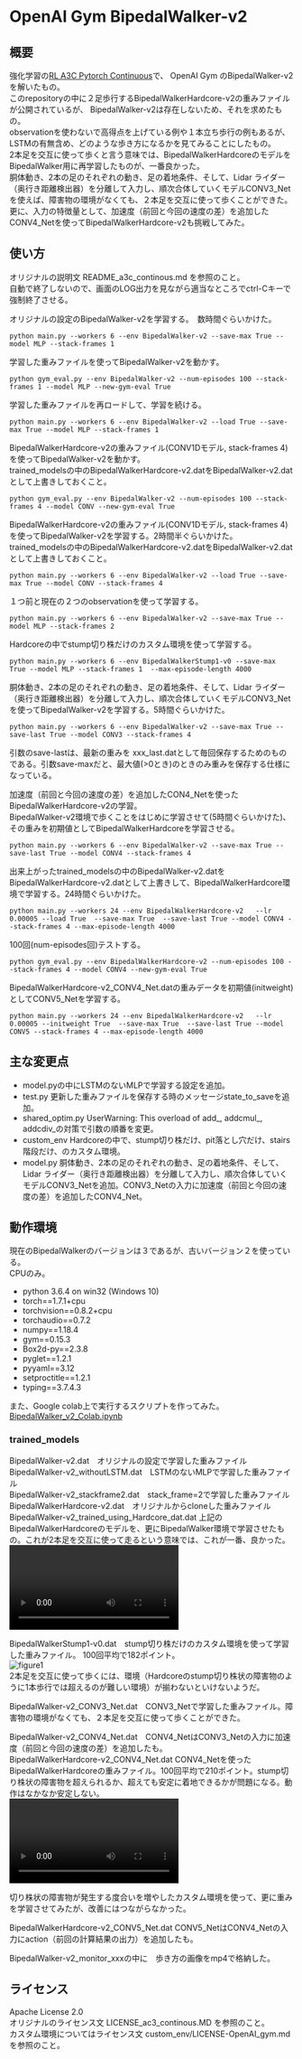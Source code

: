 # OpenAI Gym BipedalWalker-v2

## 概要  

強化学習の[RL A3C Pytorch Continuous](https://github.com/dgriff777/a3c_continuous/)で、
OpenAI Gym のBipedalWalker-v2を解いたもの。  
このrepositoryの中に２足歩行するBipedalWalkerHardcore-v2の重みファイルが公開されているが、
BipedalWalker-v2は存在しないため、それを求めたもの。  
observationを使わないで高得点を上げている例や１本立ち歩行の例もあるが、
LSTMの有無含め、どのような歩き方になるかを見てみることにしたもの。  
2本足を交互に使って歩くと言う意味では、BipedalWalkerHardcoreのモデルをBipedalWalker用に再学習したものが、一番良かった。  
胴体動き、2本の足のそれぞれの動き、足の着地条件、そして、Lidar ライダー（奥行き距離検出器）を分離して入力し、順次合体していくモデルCONV3_Netを使えば、障害物の環境がなくても、２本足を交互に使って歩くことができた。   
更に、入力の特徴量として、加速度（前回と今回の速度の差）を追加したCONV4_Netを使ってBipedalWalkerHardcore-v2も挑戦してみた。  


## 使い方  

オリジナルの説明文 README_a3c_continous.md を参照のこと。   
自動で終了しないので、画面のLOG出力を見ながら適当なところでctrl-Cキーで強制終了させる。  



オリジナルの設定のBipedalWalker-v2を学習する。　数時間ぐらいかけた。  
```
python main.py --workers 6 --env BipedalWalker-v2 --save-max True --model MLP --stack-frames 1
```

学習した重みファイルを使ってBipedalWalker-v2を動かす。  
```
python gym_eval.py --env BipedalWalker-v2 --num-episodes 100 --stack-frames 1 --model MLP --new-gym-eval True
```

学習した重みファイルを再ロードして、学習を続ける。  
```
python main.py --workers 6 --env BipedalWalker-v2 --load True --save-max True --model MLP --stack-frames 1
```


BipedalWalkerHardcore-v2の重みファイル(CONV1Dモデル, stack-frames 4)を使ってBipedalWalker-v2を動かす。  
trained_modelsの中のBipedalWalkerHardcore-v2.datをBipedalWalker-v2.datとして上書きしておくこと。  
```
python gym_eval.py --env BipedalWalker-v2 --num-episodes 100 --stack-frames 4 --model CONV --new-gym-eval True
```

BipedalWalkerHardcore-v2の重みファイル(CONV1Dモデル, stack-frames 4)を使ってBipedalWalker-v2を学習する。2時間半ぐらいかけた。  
trained_modelsの中のBipedalWalkerHardcore-v2.datをBipedalWalker-v2.datとして上書きしておくこと。  
```
python main.py --workers 6 --env BipedalWalker-v2 --load True --save-max True --model CONV --stack-frames 4
```


１つ前と現在の２つのobservationを使って学習する。  
```
python main.py --workers 6 --env BipedalWalker-v2 --save-max True --model MLP --stack-frames 2
```


Hardcoreの中でstump切り株だけのカスタム環境を使って学習する。  
```
python main.py --workers 6 --env BipedalWalkerStump1-v0 --save-max True --model MLP --stack-frames 1  --max-episode-length 4000
```


胴体動き、2本の足のそれぞれの動き、足の着地条件、そして、Lidar ライダー（奥行き距離検出器）を分離して入力し、順次合体していくモデルCONV3_Netを使ってBipedalWalker-v2を学習する。5時間ぐらいかけた。  
```
python main.py --workers 6 --env BipedalWalker-v2 --save-max True --save-last True --model CONV3 --stack-frames 4
```
引数のsave-lastは、最新の重みを xxx_last.datとして毎回保存するためのものである。引数save-maxだと、最大値(>0とき)のときのみ重みを保存する仕様になっている。  
  
  

加速度（前回と今回の速度の差）を追加したCON4_Netを使ったBipedalWalkerHardcore-v2の学習。  
BipedalWalker-v2環境で歩くことをはじめに学習させて(5時間ぐらいかけた)、その重みを初期値としてBipedalWalkerHardcoreを学習させる。  
```
python main.py --workers 6 --env BipedalWalker-v2 --save-max True --save-last True --model CONV4 --stack-frames 4

```
出来上がったtrained_modelsの中のBipedalWalker-v2.datをBipedalWalkerHardcore-v2.datとして上書きして、BipedalWalkerHardcore環境で学習する。24時間ぐらいかけた。  
```
python main.py --workers 24 --env BipedalWalkerHardcore-v2   --lr 0.00005 --load True  --save-max True  --save-last True --model CONV4 --stack-frames 4 --max-episode-length 4000
```
100回(num-episodes回)テストする。  
```
python gym_eval.py --env BipedalWalkerHardcore-v2 --num-episodes 100 --stack-frames 4 --model CONV4 --new-gym-eval True
```
  
  
BipedalWalkerHardcore-v2_CONV4_Net.datの重みデータを初期値(initweight)としてCONV5_Netを学習する。  
```
python main.py --workers 24 --env BipedalWalkerHardcore-v2   --lr 0.00005 --initweight True  --save-max True  --save-last True --model CONV5 --stack-frames 4 --max-episode-length 4000
```


## 主な変更点  

- model.pyの中にLSTMのないMLPで学習する設定を追加。  
- test.py 更新した重みファイルを保存する時のメッセージstate_to_saveを追加。  
- shared_optim.py UserWarning: This overload of add_, addcmul_, addcdiv_の対策で引数の順番を変更。  
- custom_env  Hardcoreの中で、stump切り株だけ、pit落とし穴だけ、stairs階段だけ、のカスタム環境。  
- model.py 胴体動き、2本の足のそれぞれの動き、足の着地条件、そして、Lidar ライダー（奥行き距離検出器）を分離して入力し、順次合体していくモデルCONV3_Netを追加。CONV3_Netの入力に加速度（前回と今回の速度の差）を追加したCONV4_Net。  



## 動作環境  

現在のBipedalWalkerのバージョンは３であるが、古いバージョン２を使っている。  
CPUのみ。  

- python 3.6.4 on win32 (Windows 10)
- torch==1.7.1+cpu
- torchvision==0.8.2+cpu
- torchaudio==0.7.2
- numpy==1.18.4
- gym==0.15.3
- Box2d-py==2.3.8
- pyglet==1.2.1
- pyyaml==3.12
- setproctitle==1.2.1
- typing==3.7.4.3



また、Google colab上で実行するスクリプトを作ってみた。  
[BipedalWalker_v2_Colab.ipynb](https://colab.research.google.com/github/shun60s/BipedalWalker-a3c_continuous-clone/blob/master/BipedalWalker_v2_Colab.ipynb)  


### trained_models   

BipedalWalker-v2.dat　オリジナルの設定で学習した重みファイル  
BipedalWalker-v2_withoutLSTM.dat　LSTMのないMLPで学習した重みファイル  
BipedalWalker-v2_stackframe2.dat　stack_frame=2で学習した重みファイル  
BipedalWalkerHardcore-v2.dat　オリジナルからcloneした重みファイル  
BipedalWalker-v2_trained_using_Hardcore_dat.dat 上記のBipedalWalkerHardcoreのモデルを、更にBipedalWalker環境で学習させたもの。これが2本足を交互に使って走るという意味では、これが一番、良かった。  
![BipedalWalker-v2_trained_using_Hardcore_dat  mp4 sample](https://user-images.githubusercontent.com/36104188/104119919-48597280-5376-11eb-8ed5-e77576a5ad12.mp4)  

BipedalWalkerStump1-v0.dat　stump切り株だけのカスタム環境を使って学習した重みファイル。 100回平均で182ポイント。  
![figure1](docs/BipedalWalkerStump1-v0.gif)  
2本足を交互に使って歩くには、環境（Hardcoreのstump切り株状の障害物のように1本歩行では超えるのが難しい環境）が揃わないといけないようだ。  


BipedalWalker-v2_CONV3_Net.dat　CONV3_Netで学習した重みファイル。障害物の環境がなくても、２本足を交互に使って歩くことができた。   
  
  
  
BipedalWalker-v2_CONV4_Net.dat　CONV4_NetはCONV3_Netの入力に加速度（前回と今回の速度の差）を追加したも。  
BipedalWalkerHardcore-v2_CONV4_Net.dat CONV4_Netを使ったBipedalWalkerHardcoreの重みファイル。100回平均で210ポイント。stump切り株状の障害物を超えられるか、超えても安定に着地できるかが問題になる。動作はなかなか安定しない。  
![BipedalWalkerHardcore-v2_trained_using_CONV4_Net  mp4 sample](https://user-images.githubusercontent.com/36104188/107871846-94a15080-6ee8-11eb-98fc-c3ee425c2d1b.mp4)  
  
  
切り株状の障害物が発生する度合いを増やしたカスタム環境を使って、更に重みを学習させてみたが、改善にはつながらなかった。  
  
  
 
BipedalWalkerHardcore-v2_CONV5_Net.dat  CONV5_NetはCONV4_Netの入力にaction（前回の計算結果の出力）を追加したも。  
  
    
BipedalWalker-v2_monitor_xxxの中に　歩き方の画像をmp4で格納した。  





## ライセンス  
Apache License 2.0  
オリジナルのライセンス文 LICENSE_ac3_continous.MD を参照のこと。   
カスタム環境についてはライセンス文 custom_env/LICENSE-OpenAI_gym.md を参照のこと。   


